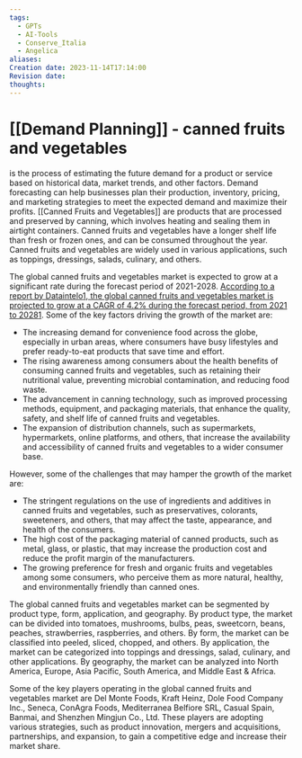 ```yaml
---
tags:
  - GPTs
  - AI-Tools
  - Conserve_Italia
  - Angelica
aliases: 
Creation date: 2023-11-14T17:14:00
Revision date: 
thoughts:
---
```

# [[Demand Planning]] - canned fruits and vegetables
is the process of estimating the future demand for a product or service based on historical data, market trends, and other factors. Demand forecasting can help businesses plan their production, inventory, pricing, and marketing strategies to meet the expected demand and maximize their profits.
[[Canned Fruits and Vegetables]] are products that are processed and preserved by canning, which involves heating and sealing them in airtight containers. Canned fruits and vegetables have a longer shelf life than fresh or frozen ones, and can be consumed throughout the year. Canned fruits and vegetables are widely used in various applications, such as toppings, dressings, salads, culinary, and others.

The global canned fruits and vegetables market is expected to grow at a significant rate during the forecast period of 2021-2028. [According to a report by Dataintelo](https://dataintelo.com/report/canned-fruits-vegetables-market/)[1](https://dataintelo.com/report/canned-fruits-vegetables-market/)[, the global canned fruits and vegetables market is projected to grow at a CAGR of 4.2% during the forecast period, from 2021 to 2028](https://dataintelo.com/report/canned-fruits-vegetables-market/)[1](https://dataintelo.com/report/canned-fruits-vegetables-market/). Some of the key factors driving the growth of the market are:

- The increasing demand for convenience food across the globe, especially in urban areas, where consumers have busy lifestyles and prefer ready-to-eat products that save time and effort.
- The rising awareness among consumers about the health benefits of consuming canned fruits and vegetables, such as retaining their nutritional value, preventing microbial contamination, and reducing food waste.
- The advancement in canning technology, such as improved processing methods, equipment, and packaging materials, that enhance the quality, safety, and shelf life of canned fruits and vegetables.
- The expansion of distribution channels, such as supermarkets, hypermarkets, online platforms, and others, that increase the availability and accessibility of canned fruits and vegetables to a wider consumer base.

However, some of the challenges that may hamper the growth of the market are:

- The stringent regulations on the use of ingredients and additives in canned fruits and vegetables, such as preservatives, colorants, sweeteners, and others, that may affect the taste, appearance, and health of the consumers.
- The high cost of the packaging material of canned products, such as metal, glass, or plastic, that may increase the production cost and reduce the profit margin of the manufacturers.
- The growing preference for fresh and organic fruits and vegetables among some consumers, who perceive them as more natural, healthy, and environmentally friendly than canned ones.

The global canned fruits and vegetables market can be segmented by product type, form, application, and geography. By product type, the market can be divided into tomatoes, mushrooms, bulbs, peas, sweetcorn, beans, peaches, strawberries, raspberries, and others. By form, the market can be classified into peeled, sliced, chopped, and others. By application, the market can be categorized into toppings and dressings, salad, culinary, and other applications. By geography, the market can be analyzed into North America, Europe, Asia Pacific, South America, and Middle East & Africa.

Some of the key players operating in the global canned fruits and vegetables market are Del Monte Foods, Kraft Heinz, Dole Food Company Inc., Seneca, ConAgra Foods, Mediterranea Belfiore SRL, Casual Spain, Banmai, and Shenzhen Mingjun Co., Ltd. 
These players are adopting various strategies, such as product innovation, mergers and acquisitions, partnerships, and expansion, to gain a competitive edge and increase their market share.